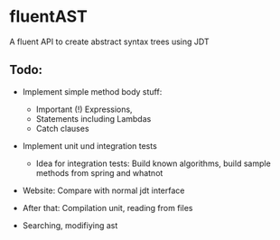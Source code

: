 # fluentAST
A fluent API to create abstract syntax trees using JDT

## Todo: 

- Implement simple method body stuff: 
    - Important (!) Expressions, 
    - Statements including Lambdas
    - Catch clauses
    
- Implement unit und integration tests
    - Idea for integration tests: Build known algorithms, build sample methods from spring and whatnot
    
- Website: Compare with normal jdt interface

- After that: Compilation unit, reading from files
- Searching, modifiying ast     
